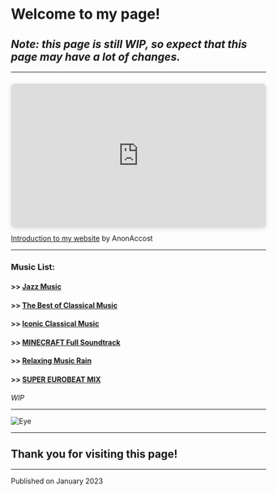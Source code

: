 # **Welcome to my page!**

## *Note: this page is still WIP, so expect that this page may have a lot of changes.*

---

<div style="position: relative; width: 100%; height: 0; padding-top: 56.2500%;
 padding-bottom: 0; box-shadow: 0 2px 8px 0 rgba(63,69,81,0.16); margin-top: 1.6em; margin-bottom: 0.9em; overflow: hidden;
 border-radius: 8px; will-change: transform;">
  <iframe loading="lazy" style="position: absolute; width: 100%; height: 100%; top: 0; left: 0; border: none; padding: 0;margin: 0;"
    src="https:&#x2F;&#x2F;www.canva.com&#x2F;design&#x2F;DAFXpq5E_SU&#x2F;watch?embed" allowfullscreen="allowfullscreen" allow="fullscreen">
  </iframe>
</div>
<a href="https:&#x2F;&#x2F;www.canva.com&#x2F;design&#x2F;DAFXpq5E_SU&#x2F;watch?utm_content=DAFXpq5E_SU&amp;utm_campaign=designshare&amp;utm_medium=embeds&amp;utm_source=link" target="_blank" rel="noopener">Introduction to my website</a> by AnonAccost

---

### Music List:

#### >> [Jazz Music](https://youtu.be/MYPVQccHhAQ)

#### >> [The Best of Classical Music](https://youtu.be/jgpJVI3tDbY)

#### >> [Iconic Classical Music](https://youtu.be/-7jjo8UICjQ)

#### >> [MINECRAFT Full Soundtrack](https://youtu.be/rJ2XfjqKJZk)

#### >> [Relaxing Music Rain](https://youtu.be/q76bMs-NwRk)

#### >> [SUPER EUROBEAT MIX](https://youtu.be/_JLbaEaIF40)

*WIP*

---

![Eye](https://imageio.forbes.com/dam/imageserve/575a27004bbe6f0387842cbd/0x0.png?cropX1=-1&cropY1=-1&cropX2=-1&cropY2=-1&quality=75&fit=&background=000000&uri=startswithabang%2Ffiles%2F2016%2F06%2FObservable_universe_logarithmic_illustration.jpg)

---

## **Thank you for visiting this page!**

---

Published on January 2023
